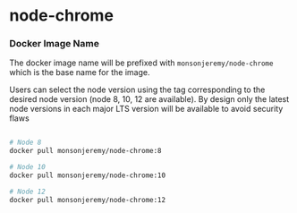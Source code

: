 # node-chrome

### Docker Image Name

The docker image name will be prefixed with `monsonjeremy/node-chrome` which is
the base name for the image. 

Users can select the node version using the tag corresponding to the desired
node version (node 8, 10, 12 are available). By design only the latest node
versions in each major LTS version will be available to avoid security flaws

```sh

# Node 8
docker pull monsonjeremy/node-chrome:8

# Node 10
docker pull monsonjeremy/node-chrome:10

# Node 12
docker pull monsonjeremy/node-chrome:12
```

